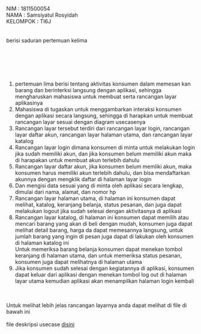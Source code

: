 NIM       : 1811500054<br>
NAMA      : Samsiyatul Rosyidah<br>
KELOMPOK  : TI6J<br>
<br>
<br>
berisi saduran pertemuan kelima<br>
<br>
<br>
<br>
<br><br>
<ol>
  <li>pertemuan lima berisi tentang aktivitas konsumen dalam memesan kan barang dan berinterksi langsung dengan aplikasi, sehingga mengharuskan mahasiswa untuk membuat serta rancangan layar aplikasinya</li>
  <li>Mahasiswa di tugaskan untuk menggambarkan interaksi konsumen dengan aplikasi secara langsung, sehingga di harapkan untuk membuat rancangan layar sesuai dengan diagram usecasenya</li>
  <li>Rancangan layar tersebut terdiri dari rancangan layar login, rancangan layar daftar akun, rancangan layar halaman utama, dan rancangan layar katalog</li>
  <li>Rancangan layar login dimana konsumen di minta untuk melakukan login jika sudah memiliki akun, dan jika konsumen belum memiliki akun maka di harapakan untuk membuat akun terlebih dahulu</li>
  <li>Rancangan layar daftar akun, jika konsumen belum memliki akun, maka konsumen harus memiliki akun terlebih dahulu, dan bisa mendaftarkan akunnya dengan mengklik daftar di halaman layar login
  <li>Dan mengisi data sesuai yang di minta oleh aplikasi secara lengkap, dimulai dari nama, alamat, dan nomor hp</li>
  <li>Rancangan layar halaman utama, di halaman ini konsumen dapat melihat, katalog, keranjang belanja, status pesanan, dan juga dapat melakukan logout jika sudah selesai dengan aktivitasnya di aplikasi</li>
  <li>Rancangan layar katalog, di halaman ini konsumen dapat memilih atau mencari barang yang akan di beli dengan mudah, konsumen juga dapat melihat detail barang, harga da  dapat memesannya langsung, untuk jumlah barang yang ingin di pesan juga dapat di lakukan oleh konsumen di halaman katalog ini</li>  
      Untuk memeriksa barang belanja konsumen dapat menekan tombol keranjang di halaman utama, dan untuk memeriksa status pesanan, konsumen juga dapat melihatnya di halaman utama</li>
  <li>Jika konsumen sudah selesai dengan kegiatannya di aplikasi, konsumen dapat keluar dari aplikasi dengan menekan tombol log out di halaman layar utama kemudian aplikasi akan menampilkan halaman login kembali</li>
</ol>
<br>
<br>
Untuk melihat lebih jelas rancangan layarnya anda dapat melihat di file di bawah ini<br>
<file rancangan layar  src="UseCase Diagram.png" width="100%"><br>
file deskripsi usecase <a href="deskripsi usecase diagram.docx" target="_blank">disini</a><br>



